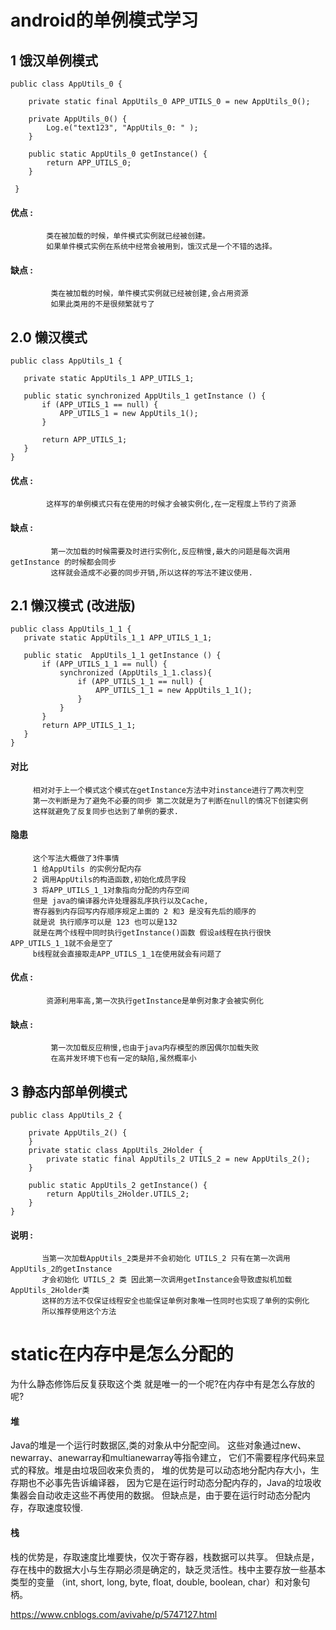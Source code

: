 # android的单例模式学习

## 1 饿汉单例模式

```
public class AppUtils_0 {
    
    private static final AppUtils_0 APP_UTILS_0 = new AppUtils_0();

    private AppUtils_0() {
        Log.e("text123", "AppUtils_0: " );
    }

    public static AppUtils_0 getInstance() {
        return APP_UTILS_0;
    }

 }
 ```
 
 #### 优点 : 
            类在被加载的时候，单件模式实例就已经被创建。
            如果单件模式实例在系统中经常会被用到，饿汉式是一个不错的选择。
 #### 缺点 : 
             类在被加载的时候，单件模式实例就已经被创建,会占用资源
             如果此类用的不是很频繁就亏了 
 
 ## 2.0 懒汉模式
 ```
 public class AppUtils_1 {
    
    private static AppUtils_1 APP_UTILS_1;

    public static synchronized AppUtils_1 getInstance () {
        if (APP_UTILS_1 == null) {
            APP_UTILS_1 = new AppUtils_1();
        }

        return APP_UTILS_1;
    }
}
```
 #### 优点 : 
            这样写的单例模式只有在使用的时候才会被实例化,在一定程度上节约了资源
            
 #### 缺点 : 
             第一次加载的时候需要及时进行实例化,反应稍慢,最大的问题是每次调用getInstance 的时候都会同步
             这样就会造成不必要的同步开销,所以这样的写法不建议使用.
             
 ## 2.1 懒汉模式   (改进版)
 
 ```
 public class AppUtils_1_1 {
    private static AppUtils_1_1 APP_UTILS_1_1;

    public static  AppUtils_1_1 getInstance () {
        if (APP_UTILS_1_1 == null) {
            synchronized (AppUtils_1_1.class){
                if (APP_UTILS_1_1 == null) {
                    APP_UTILS_1_1 = new AppUtils_1_1();
                }
            }
        }
        return APP_UTILS_1_1;
    }
}
```
#### 对比
         相对对于上一个模式这个模式在getInstance方法中对instance进行了两次判空
         第一次判断是为了避免不必要的同步 第二次就是为了判断在null的情况下创建实例
         这样就避免了反复同步也达到了单例的要求.
        
#### 隐患
         这个写法大概做了3件事情
         1 给AppUtils 的实例分配内存
         2 调用AppUtils的构造函数,初始化成员字段
         3 将APP_UTILS_1_1对象指向分配的内存空间
         但是 java的编译器允许处理器乱序执行以及Cache,
         寄存器到内存回写内存顺序规定上面的 2 和3 是没有先后的顺序的
         就是说 执行顺序可以是 123 也可以是132 
         就是在两个线程中同时执行getInstance()函数 假设a线程在执行很快 APP_UTILS_1_1就不会是空了 
         b线程就会直接取走APP_UTILS_1_1在使用就会有问题了
        
        
#### 优点 : 
            资源利用率高,第一次执行getInstance是单例对象才会被实例化
            
#### 缺点 : 
             第一次加载反应稍慢,也由于java内存模型的原因偶尔加载失败
             在高并发环境下也有一定的缺陷,虽然概率小

## 3 静态内部单例模式

```
public class AppUtils_2 {
    
    private AppUtils_2() {
    }
    private static class AppUtils_2Holder {
        private static final AppUtils_2 UTILS_2 = new AppUtils_2();
    }

    public static AppUtils_2 getInstance() {
        return AppUtils_2Holder.UTILS_2;
    }
}

```
#### 说明 : 
           当第一次加载AppUtils_2类是并不会初始化 UTILS_2 只有在第一次调用AppUtils_2的getInstance
           才会初始化 UTILS_2 类 因此第一次调用getInstance会导致虚拟机加载AppUtils_2Holder类
           这样的方法不仅保证线程安全也能保证单例对象唯一性同时也实现了单例的实例化
           所以推荐使用这个方法
           
# static在内存中是怎么分配的   

  为什么静态修饰后反复获取这个类 就是唯一的一个呢?在内存中有是怎么存放的呢?
  
#### 堆
  
  Java的堆是一个运行时数据区,类的对象从中分配空间。
  这些对象通过new、newarray、anewarray和multianewarray等指令建立，
  它们不需要程序代码来显式的释放。堆是由垃圾回收来负责的，
  堆的优势是可以动态地分配内存大小，生存期也不必事先告诉编译器，
  因为它是在运行时动态分配内存的，Java的垃圾收集器会自动收走这些不再使用的数据。
  但缺点是，由于要在运行时动态分配内存，存取速度较慢.
  
#### 栈
  
  栈的优势是，存取速度比堆要快，仅次于寄存器，栈数据可以共享。
  但缺点是，存在栈中的数据大小与生存期必须是确定的，缺乏灵活性。栈中主要存放一些基本类型的变量
  （int, short, long, byte, float, double, boolean, char）和对象句柄。
  
  https://www.cnblogs.com/avivahe/p/5747127.html
  
  
  


           

 
 
 
 
 
 
 
 
 
 
 
 
 
 
 
 
 



